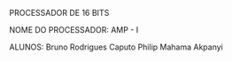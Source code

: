 PROCESSADOR DE 16 BITS

NOME DO PROCESSADOR: AMP - I

ALUNOS: 
Bruno Rodrigues Caputo
Philip Mahama Akpanyi
